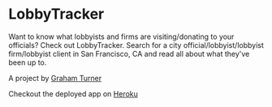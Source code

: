 # LobbyTracker

Want to know what lobbyists and firms are visiting/donating to your officials? Check out LobbyTracker. Search for a city official/lobbyist/lobbyist firm/lobbyist client in San Francisco, CA and read all about what they've been up to.

A project by [Graham Turner](https://www.tgturner.com)

Checkout the deployed app on [Heroku](https://lit-atoll-92479.herokuapp.com/)
